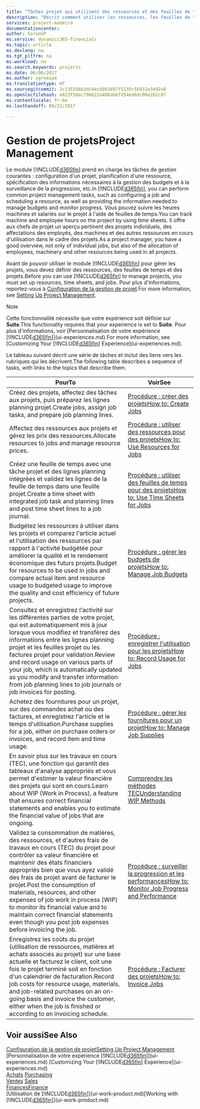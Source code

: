 ```yaml
---
title: "Tâches projet qui utilisent des ressources et des feuilles de temps | Microsoft Docs"
description: "Décrit comment utiliser les ressources, les feuilles de temps et les projets pour la gestion des projets."
services: project-madeira
documentationcenter: 
author: SorenGP
ms.service: dynamics365-financials
ms.topic: article
ms.devlang: na
ms.tgt_pltfrm: na
ms.workload: na
ms.search.keywords: projects
ms.date: 06/06/2017
ms.author: sgroespe
ms.translationtype: HT
ms.sourcegitcommit: 2c13559bb3dc44cdb61697f5135c5b931e34d2a8
ms.openlocfilehash: e823f58ac796b22a488ab6fd54ed6dc00e262c87
ms.contentlocale: fr-be
ms.lasthandoff: 09/22/2017

---
```

# <a name="project-management"></a><span data-ttu-id="370ac-103">Gestion de projets</span><span class="sxs-lookup"><span data-stu-id="370ac-103">Project Management</span></span>
<span data-ttu-id="370ac-104">Le module [!INCLUDE[d365fin](includes/d365fin_md.md)] prend en charge les tâches de gestion courantes : configuration d'un projet, planification d'une ressource, spécification des informations nécessaires à la gestion des budgets et à la surveillance de la progression, etc.</span><span class="sxs-lookup"><span data-stu-id="370ac-104">In [!INCLUDE[d365fin](includes/d365fin_md.md)], you can perform common project management tasks, such as configuring a job and scheduling a resource, as well as providing the information needed to manage budgets and monitor progress.</span></span> <span data-ttu-id="370ac-105">Vous pouvez suivre les heures machines et salariés sur le projet à l'aide de feuilles de temps.</span><span class="sxs-lookup"><span data-stu-id="370ac-105">You can track machine and employee hours on the project by using time sheets.</span></span> <span data-ttu-id="370ac-106">Il offre aux chefs de projet un aperçu pertinent des projets individuels, des affectations des employés, des machines et des autres ressources en cours d'utilisation dans le cadre des projets.</span><span class="sxs-lookup"><span data-stu-id="370ac-106">As a project manager, you have a good overview, not only of individual jobs, but also of the allocation of employees, machinery and other resources being used in all projects.</span></span>

<span data-ttu-id="370ac-107">Avant de pouvoir utiliser le module [!INCLUDE[d365fin](includes/d365fin_md.md)] pour gérer les projets, vous devez définir des ressources, des feuilles de temps et des projets.</span><span class="sxs-lookup"><span data-stu-id="370ac-107">Before you can use [!INCLUDE[d365fin](includes/d365fin_md.md)] to manage projects, you must set up resources, time sheets, and jobs.</span></span> <span data-ttu-id="370ac-108">Pour plus d'informations, reportez-vous à [Configuration de la gestion de projet](projects-setup-projects.md).</span><span class="sxs-lookup"><span data-stu-id="370ac-108">For more information, see [Setting Up Project Management](projects-setup-projects.md).</span></span>  

> [!NOTE]  
>   <span data-ttu-id="370ac-109">Cette fonctionnalité nécessite que votre expérience soit définie sur **Suite**.</span><span class="sxs-lookup"><span data-stu-id="370ac-109">This functionality requires that your experience is set to **Suite**.</span></span> <span data-ttu-id="370ac-110">Pour plus d'informations, voir [Personnalisation de votre expérience [!INCLUDE[d365fin](includes/d365fin_md.md)]](ui-experiences.md).</span><span class="sxs-lookup"><span data-stu-id="370ac-110">For more information, see [Customizing Your [!INCLUDE[d365fin](includes/d365fin_md.md)] Experience](ui-experiences.md).</span></span>

<span data-ttu-id="370ac-111">Le tableau suivant décrit une série de tâches et inclut des liens vers les rubriques qui les décrivent.</span><span class="sxs-lookup"><span data-stu-id="370ac-111">The following table describes a sequence of tasks, with links to the topics that describe them.</span></span>

| <span data-ttu-id="370ac-112">Pour</span><span class="sxs-lookup"><span data-stu-id="370ac-112">To</span></span> | <span data-ttu-id="370ac-113">Voir</span><span class="sxs-lookup"><span data-stu-id="370ac-113">See</span></span> |
| --- | --- |
| <span data-ttu-id="370ac-114">Créez des projets, affectez des tâches aux projets, puis préparez les lignes planning projet.</span><span class="sxs-lookup"><span data-stu-id="370ac-114">Create jobs, assign job tasks, and prepare job planning lines.</span></span> |[<span data-ttu-id="370ac-115">Procédure : créer des projets</span><span class="sxs-lookup"><span data-stu-id="370ac-115">How to: Create Jobs</span></span>](projects-how-create-jobs.md) |
| <span data-ttu-id="370ac-116">Affectez des ressources aux projets et gérez les prix des ressources.</span><span class="sxs-lookup"><span data-stu-id="370ac-116">Allocate resources to jobs and manage resource prices.</span></span> |[<span data-ttu-id="370ac-117">Procédure : utiliser des ressources pour des projets</span><span class="sxs-lookup"><span data-stu-id="370ac-117">How to: Use Resources for Jobs</span></span>](projects-how-use-resources.md) |
| <span data-ttu-id="370ac-118">Créez une feuille de temps avec une tâche projet et des lignes planning intégrées et validez les lignes de la feuille de temps dans une feuille projet.</span><span class="sxs-lookup"><span data-stu-id="370ac-118">Create a time sheet with integrated job task and planning lines and post time sheet lines to a job journal.</span></span> |[<span data-ttu-id="370ac-119">Procédure : utiliser des feuilles de temps pour des projets</span><span class="sxs-lookup"><span data-stu-id="370ac-119">How to: Use Time Sheets for Jobs</span></span>](projects-how-use-time-sheets.md) |
| <span data-ttu-id="370ac-120">Budgétez les ressources à utiliser dans les projets et comparez l'article actuel et l'utilisation des ressources par rapport à l'activité budgétée pour améliorer la qualité et le rendement économique des futurs projets.</span><span class="sxs-lookup"><span data-stu-id="370ac-120">Budget for resources to be used in jobs and compare actual item and resource usage to budgeted usage to improve the quality and cost efficiency of future projects.</span></span> |[<span data-ttu-id="370ac-121">Procédure : gérer les budgets de projets</span><span class="sxs-lookup"><span data-stu-id="370ac-121">How to: Manage Job Budgets</span></span>](projects-how-manage-budgets.md) |
| <span data-ttu-id="370ac-122">Consultez et enregistrez l'activité sur les différentes parties de votre projet, qui est automatiquement mis à jour lorsque vous modifiez et transférez des informations entre les lignes planning projet et les feuilles projet ou les factures projet pour validation.</span><span class="sxs-lookup"><span data-stu-id="370ac-122">Review and record usage on various parts of your job, which is automatically updated as you modify and transfer information from job planning lines to job journals or job invoices for posting.</span></span> |[<span data-ttu-id="370ac-123">Procédure : enregistrer l'utilisation pour les projets</span><span class="sxs-lookup"><span data-stu-id="370ac-123">How to: Record Usage for Jobs</span></span>](projects-how-record-job-usage.md) |
| <span data-ttu-id="370ac-124">Achetez des fournitures pour un projet, sur des commandes achat ou des factures, et enregistrez l'article et le temps d'utilisation.</span><span class="sxs-lookup"><span data-stu-id="370ac-124">Purchase supplies for a job, either on purchase orders or invoices, and record item and time usage.</span></span> |[<span data-ttu-id="370ac-125">Procédure : gérer les fournitures pour un projet</span><span class="sxs-lookup"><span data-stu-id="370ac-125">How to: Manage Job Supplies</span></span>](projects-how-manage-project-supplies.md) |
| <span data-ttu-id="370ac-126">En savoir plus sur les travaux en cours (TEC), une fonction qui garantit des tableaux d'analyse appropriés et vous permet d'estimer la valeur financière des projets qui sont en cours.</span><span class="sxs-lookup"><span data-stu-id="370ac-126">Learn about WIP (Work in Process), a feature that ensures correct financial statements and enables you to estimate the financial value of jobs that are ongoing.</span></span> |[<span data-ttu-id="370ac-127">Comprendre les méthodes TEC</span><span class="sxs-lookup"><span data-stu-id="370ac-127">Understanding WIP Methods</span></span>](projects-understanding-wip.md) |
| <span data-ttu-id="370ac-128">Validez la consommation de matières, des ressources, et d'autres frais de travaux en cours (TEC) du projet pour contrôler sa valeur financière et maintenir des états financiers appropriés bien que vous ayez validé des frais de projet avant de facturer le projet.</span><span class="sxs-lookup"><span data-stu-id="370ac-128">Post the consumption of materials, resources, and other expenses of job work in process (WIP) to monitor its financial value and to maintain correct financial statements even though you post job expenses before invoicing the job.</span></span> |[<span data-ttu-id="370ac-129">Procédure : surveiller la progression et les performances</span><span class="sxs-lookup"><span data-stu-id="370ac-129">How to: Monitor Job Progress and Performance</span></span>](projects-how-monitor-progress-performance.md) |
| <span data-ttu-id="370ac-130">Enregistrez les coûts du projet (utilisation de ressources, matières et achats associés au projet) sur une base actuelle et facturez le client, soit une fois le projet terminé soit en fonction d'un calendrier de facturation.</span><span class="sxs-lookup"><span data-stu-id="370ac-130">Record job costs for resource usage, materials, and job-related purchases on an on-going basis and invoice the customer, either when the job is finished or according to an invoicing schedule.</span></span> |[<span data-ttu-id="370ac-131">Procédure : Facturer des projets</span><span class="sxs-lookup"><span data-stu-id="370ac-131">How to: Invoice Jobs</span></span>](projects-how-invoice-jobs.md) |

## <a name="see-also"></a><span data-ttu-id="370ac-132">Voir aussi</span><span class="sxs-lookup"><span data-stu-id="370ac-132">See Also</span></span>
[<span data-ttu-id="370ac-133">Configuration de la gestion de projet</span><span class="sxs-lookup"><span data-stu-id="370ac-133">Setting Up Project Management</span></span>](projects-setup-projects.md)  
<span data-ttu-id="370ac-134">[Personnalisation de votre expérience [!INCLUDE[d365fin](includes/d365fin_md.md)]](ui-experiences.md)    </span><span class="sxs-lookup"><span data-stu-id="370ac-134">[Customizing Your [!INCLUDE[d365fin](includes/d365fin_md.md)] Experience](ui-experiences.md)    </span></span>  
<span data-ttu-id="370ac-135">[Achats](purchasing-manage-purchasing.md)       </span><span class="sxs-lookup"><span data-stu-id="370ac-135">[Purchasing](purchasing-manage-purchasing.md)       </span></span>  
<span data-ttu-id="370ac-136">[Ventes](sales-manage-sales.md)  </span><span class="sxs-lookup"><span data-stu-id="370ac-136">[Sales](sales-manage-sales.md)  </span></span>  
[<span data-ttu-id="370ac-137">Finances</span><span class="sxs-lookup"><span data-stu-id="370ac-137">Finance</span></span>](finance.md)  
<span data-ttu-id="370ac-138">[Utilisation de [!INCLUDE[d365fin](includes/d365fin_md.md)]](ui-work-product.md)</span><span class="sxs-lookup"><span data-stu-id="370ac-138">[Working with [!INCLUDE[d365fin](includes/d365fin_md.md)]](ui-work-product.md)</span></span>  

